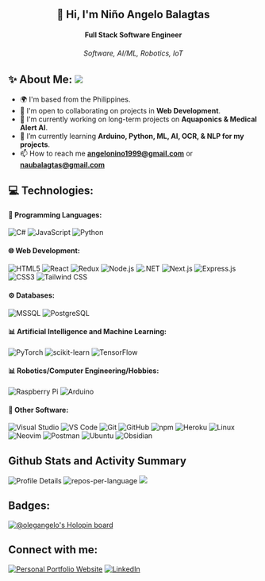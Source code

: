 <h2 align="center"> 👋 Hi, I'm Niño Angelo Balagtas</h2> 
<h4 align="center">Full Stack Software Engineer</h4>
<h6 align="center">Software, AI/ML, Robotics, IoT</h6>


## ✨ About Me: ![](https://komarev.com/ghpvc/?username=OlegAngelo)
- 🌍 I'm based from the Philippines.
- 🤝 I'm open to collaborating on projects in **Web Development**.
- 🚀 I'm currently working on long-term projects on **Aquaponics & Medical Alert AI**.
- 🌱 I’m currently learning **Arduino, Python, ML, AI, OCR, & NLP for my projects**.
- 📫 How to reach me **angelonino1999@gmail.com** or **naubalagtas@gmail.com**


## 💻 Technologies:

#### 🔎 Programming Languages:
![C#](https://img.shields.io/badge/C%23-%23593D88.svg?style=for-the-badge&logo=c-sharp&logoColor=white) ![JavaScript](https://img.shields.io/badge/JavaScript-%23F7DF1E.svg?style=for-the-badge&logo=javascript&logoColor=black)
![Python](https://img.shields.io/badge/python-3670A0?style=for-the-badge&logo=python&logoColor=F7CA3F)


#### 🌐 Web Development:
![HTML5](https://img.shields.io/badge/HTML5-%23E34F26.svg?style=for-the-badge&logo=html5&logoColor=white) ![React](https://img.shields.io/badge/React-%2361DAFB.svg?style=for-the-badge&logo=react&logoColor=black) ![Redux](https://img.shields.io/badge/Redux-%23593D88.svg?style=for-the-badge&logo=redux&logoColor=white) ![Node.js](https://img.shields.io/badge/Node.js-%236DA55F.svg?style=for-the-badge&logo=node.js&logoColor=white) ![.NET](https://img.shields.io/badge/.NET-%23512BD4.svg?style=for-the-badge&logo=dotnet&logoColor=white) ![Next.js](https://img.shields.io/badge/Next.js-%23000000.svg?style=for-the-badge&logo=next.js&logoColor=white) ![Express.js](https://img.shields.io/badge/Express.js-%23000000.svg?style=for-the-badge&logo=express&logoColor=white) ![CSS3](https://img.shields.io/badge/CSS3-%231572B6.svg?style=for-the-badge&logo=css3&logoColor=white) ![Tailwind CSS](https://img.shields.io/badge/TailwindCSS-%2338B2AC.svg?style=for-the-badge&logo=tailwind-css&logoColor=white)



#### ⚙️ Databases:
![MSSQL](https://img.shields.io/badge/Microsoft%20SQL%20Server-%23CC2927.svg?style=for-the-badge&logo=microsoft-sql-server&logoColor=white) ![PostgreSQL](https://img.shields.io/badge/PostgreSQL-%23316192.svg?style=for-the-badge&logo=postgresql&logoColor=white)


#### 📊 Artificial Intelligence and Machine Learning:
![PyTorch](https://img.shields.io/badge/PyTorch-%23EE4C2C.svg?style=for-the-badge&logo=pytorch&logoColor=white) ![scikit-learn](https://img.shields.io/badge/scikit--learn-%23F7931E.svg?style=for-the-badge&logo=scikit-learn&logoColor=white) ![TensorFlow](https://img.shields.io/badge/TensorFlow-%23FF6F00.svg?style=for-the-badge&logo=tensorflow&logoColor=white)


#### 📊 Robotics/Computer Engineering/Hobbies:
![Raspberry Pi](https://img.shields.io/badge/Raspberry%20Pi-%23A22846.svg?style=for-the-badge&logo=raspberry-pi&logoColor=white) ![Arduino](https://img.shields.io/badge/Arduino-%2300979D.svg?style=for-the-badge&logo=arduino&logoColor=white)


#### 🌟 Other Software:
![Visual Studio](https://img.shields.io/badge/Visual%20Studio-%235C2D91.svg?style=for-the-badge&logo=visual-studio&logoColor=white) ![VS Code](https://img.shields.io/badge/VS%20Code-%23007ACC.svg?style=for-the-badge&logo=visual-studio-code&logoColor=white) ![Git](https://img.shields.io/badge/Git-%23F05033.svg?style=for-the-badge&logo=git&logoColor=white) ![GitHub](https://img.shields.io/badge/GitHub-%23181717.svg?style=for-the-badge&logo=github&logoColor=white) ![npm](https://img.shields.io/badge/npm-%23CB3837.svg?style=for-the-badge&logo=npm&logoColor=white) ![Heroku](https://img.shields.io/badge/Heroku-%23430098.svg?style=for-the-badge&logo=heroku&logoColor=white) ![Linux](https://img.shields.io/badge/Linux-%23FCC624.svg?style=for-the-badge&logo=linux&logoColor=black) ![Neovim](https://img.shields.io/badge/Neovim-%2357A143.svg?style=for-the-badge&logo=neovim&logoColor=white) ![Postman](https://img.shields.io/badge/Postman-%23FF6C37.svg?style=for-the-badge&logo=postman&logoColor=white) ![Ubuntu](https://img.shields.io/badge/Ubuntu-%23E95420.svg?style=for-the-badge&logo=ubuntu&logoColor=white) ![Obsidian](https://img.shields.io/badge/Obsidian-%236665F1.svg?style=for-the-badge&logo=obsidian&logoColor=white)


## Github Stats and Activity Summary
![Profile Details](http://github-profile-summary-cards.vercel.app/api/cards/profile-details?username=OlegAngelo&theme=github_dark)
![repos-per-language](http://github-profile-summary-cards.vercel.app/api/cards/repos-per-language?username=OlegAngelo&theme=github_dark) ![](http://github-profile-summary-cards.vercel.app/api/cards/productive-time?username=OlegAngelo&theme=github_dark&utcOffset=8)


## Badges:
[![@olegangelo's Holopin board](https://holopin.me/olegangelo)](https://holopin.io/@olegangelo)



## Connect with me:
[![Personal Portfolio Website](https://img.shields.io/badge/Personal%20Portfolio%20Website-%23082E4E.svg?style=for-the-badge&textColor=EAB41F)](https://angelobalagtas.netlify.app/) [![LinkedIn](https://img.shields.io/badge/LinkedIn-0077B5?style=for-the-badge&logo=linkedin&logoColor=white)](https://www.linkedin.com/in/nbalagtas/) 
